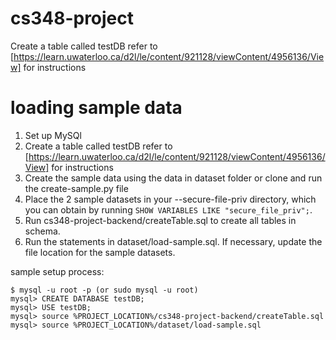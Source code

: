 # cs348-project

Create a table called testDB refer to [https://learn.uwaterloo.ca/d2l/le/content/921128/viewContent/4956136/View] for instructions

# loading sample data
1. Set up MySQl 
2. Create a table called testDB refer to [https://learn.uwaterloo.ca/d2l/le/content/921128/viewContent/4956136/View] for instructions
3. Create the sample data using the data in dataset folder or clone and run the create-sample.py file
4. Place the 2 sample datasets in your --secure-file-priv directory, which you can obtain by running `SHOW VARIABLES LIKE "secure_file_priv";`.
5. Run cs348-project-backend/createTable.sql to create all tables in schema.
6. Run the statements in dataset/load-sample.sql. If necessary, update the file location for the sample datasets.

sample setup process:

```
$ mysql -u root -p (or sudo mysql -u root)
mysql> CREATE DATABASE testDB;
mysql> USE testDB;
mysql> source %PROJECT_LOCATION%/cs348-project-backend/createTable.sql
mysql> source %PROJECT_LOCATION%/dataset/load-sample.sql
```
